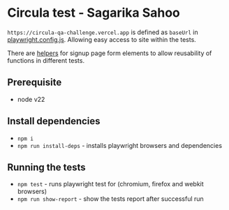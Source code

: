 # Circula test - Sagarika Sahoo

`https://circula-qa-challenge.vercel.app` is defined as `baseUrl` in [playwright.config.js](playwright.config.js). Allowing easy access to site within the tests.

There are [helpers](tests/helpers/sign-up.js) for signup page form elements to allow reusability of functions in different tests.

## Prerequisite

- node v22 

## Install dependencies

- `npm i`
- `npm run install-deps` - installs playwright browsers and dependencies

## Running the tests

- `npm test` - runs playwright test for (chromium, firefox and webkit browsers)
- `npm run show-report` - show the tests report after successful run
